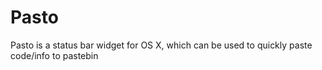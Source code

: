 Pasto
=====

Pasto is a status bar widget for OS X, which can be used to quickly paste code/info to pastebin
